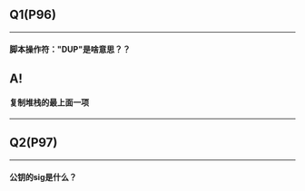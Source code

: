 <h2>Q1(P96)</h2>
<hr/>
<h4>脚本操作符："DUP"是啥意思？？</h4>
<h2>A!</h2>
<h4>复制堆栈的最上面一项</h4>
<hr/>
<h2>Q2(P97)</h2>
<hr/>
<h4>公钥的sig是什么？</h4>
